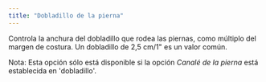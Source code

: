 ```yaml
---
title: "Dobladillo de la pierna"
---
```


Controla la anchura del dobladillo que rodea las piernas, como múltiplo del margen de costura. Un dobladillo de 2,5 cm/1" es un valor común.

Nota: Esta opción sólo está disponible si la opción _Canalé de la pierna_ está establecida en 'dobladillo'.
